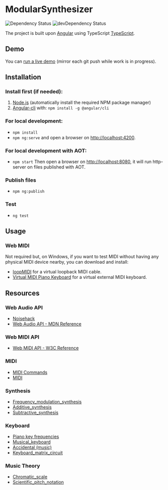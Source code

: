 # ModularSynthesizer

<!-- Badges section here. -->
![Dependency Status](https://david-dm.org/tekool/modular-synthesizer.svg)
![devDependency Status](https://david-dm.org/tekool/modular-synthesizer.svg?type=dev)

The project is built upon [Angular](https://angular.io/) using TypeScript [TypeScript](www.typescriptlang.org/).

## Demo

You can [run a live demo](https://tekool.net/blogfiles/modular-synthesizer/) (mirror each git push while work is in progress). 

## Installation

### Install first (if needed):
1. [Node.js](https://nodejs.org/en/) (automatically install the required NPM package manager)
1. [Angular-cli](https://cli.angular.io/) with: `npm install -g @angular/cli`

### For local development:
- `npm install`
- `npm ng:serve` and open a browser on [http://localhost:4200]().

### For local development with AOT:
- `npm start` Then open a browser on [http://localhost:8080](), it will run http-server on files published with AOT.

### Publish files
- `npm ng:publish`

### Test
- `ng test`

## Usage

### Web MIDI

Not required but, on Windows, if you want to test MIDI without having any physical MIDI device nearby, you can download and install:

- [loopMIDI](http://www.tobias-erichsen.de/software/loopmidi.html) for a virtual loopback MIDI cable.
- [Virtual MIDI Piano Keyboard](http://vmpk.sourceforge.net/) for a virtual external MIDI keyboard.

## Resources

### Web Audio API

- [Noisehack](https://noisehack.com/)
- [Web Audio API - MDN Reference](https://developer.mozilla.org/en-US/docs/Web/API/Web_Audio_API)

### Web MIDI API

- [Web MIDI API - W3C Reference](https://webaudio.github.io/web-midi-api/)

### MIDI

- [MIDI Commands](http://computermusicresource.com/MIDI.Commands.html)
- [MIDI](https://en.wikipedia.org/wiki/MIDI)

### Synthesis

- [Frequency_modulation_synthesis](https://en.wikipedia.org/wiki/Frequency_modulation_synthesis)
- [Additive_synthesis](https://en.wikipedia.org/wiki/Additive_synthesis)
- [Subtractive_synthesis](https://en.wikipedia.org/wiki/Subtractive_synthesis)

### Keyboard

- [Piano key frequencies](https://en.wikipedia.org/wiki/Piano_key_frequencies)
- [Musical_keyboard](https://en.wikipedia.org/wiki/Musical_keyboard)
- [Accidental (music)](https://en.wikipedia.org/wiki/Accidental_(music))
- [Keyboard_matrix_circuit](https://en.wikipedia.org/wiki/Keyboard_matrix_circuit)

### Music Theory

- [Chromatic_scale](https://en.wikipedia.org/wiki/Chromatic_scale)
- [Scientific_pitch_notation](https://en.wikipedia.org/wiki/Scientific_pitch_notation)